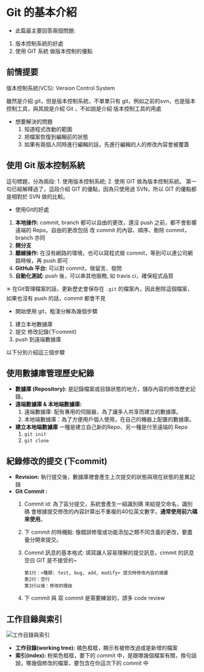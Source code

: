 # Git 的基本介紹

- 此篇最主要回答兩個問題:
1. 版本控制系統的好處
1. 使用 GIT 系統 做版本控制的優點

## 前情提要

版本控制系統(VCS): Version Control System

雖然是介紹 git，但是版本控制系統，不單單只有 git，例如之前的svn，也是版本控制工具，與其說是介紹 Git ，不如說是介紹 版本控制工具的用處

- 想要解決的問題
  1. 知道程式改動的範圍
  1. 把檔案恢復到編輯前的狀態
  1. 如果有兩個人同時進行編輯的話，先進行編輯的人的修改內容會被覆蓋

## 使用 Git 版本控制系統

這句標題，分為兩段: 1. 使用版本控制系統; 2. 使用 GIT 做為版本控制系統。
第一句已經解釋過了，這段介紹 GIT 的優點，因為只使用過 SVN，所以 GIT 的優點都是相對於 SVN 做的比較。

- 使用Git的好處
1. **本地操作:** commit, branch 都可以自由的更改，還沒 push 之前，都不會影響 遠端的 Repo。自由的更改包括 改 commit 的內容、順序、刪除 commit，branch 亦同
1. **開分支**
1. **離線操作:** 在沒有網路的環境，也可以寫程式做 commit，等到可以連公司網路時候，再 push 即可
1. **GitHub 平台:** 可以對 commit，做留言、發問
1. **自動化測試:** push 後，可以串其他服務, 如 travis ci，確保程式品質

:eight_spoked_asterisk: 在Git管理檔案的話，更新歷史會保存在 `.git` 的檔案內，因此刪除這個檔案，如果也沒有 push 的話，commit 都會不見

- 開始使用 git，粗淺分解為幾個步驟
1. 建立本地數據庫
1. 提交 修改記錄(下commit)
1. push 到遠端數據庫

以下分別介紹這三個步驟

## 使用數據庫管理歷史紀錄

- **數據庫 (Repository):** 是記錄檔案或目錄狀態的地方，儲存內容的修改歷史記錄。
- **遠端數據庫 & 本地端數據庫:**
  1. 遠端數據庫: 配有專用的伺服器，為了讓多人共享而建立的數據庫。
  1. 本地端數據庫：為了方便用戶個人使用，在自己的機器上配置的數據庫。
- **建立本地端數據庫** 一種是建立自己新的Repo、另一種是付至遠端的 Repo
  1. `git init`
  1. `git clone`

## 紀錄修改的提交 (下commit)

- **Revision:** 執行提交後，數據庫裡會產生上次提交的狀態與現在狀態的差異記錄
- **Git Commit :**
  1. Commit id: 為了區分提交，系統會產生一組識別碼 來給提交命名，識別碼 會根據提交修改的內容計算出不重複的40位英文數字。__通常使用前六碼來使用__。
  1. 下 commit 的時機點: 像錯誤修復或功能添加之類不同含義的更改，要盡量分開來提交。
  1. Commit 訊息的基本格式: 填寫讓人容易理解的提交訊息，cimmit 的訊息空白 GIT 是不接受的~

        ```text
        第1行：<種類: test, bug, add, modify> 提交時修改內容的摘要
        第2行：空行
        第3行以後：修改的理由
        ```
  1. 下 commit 與 寫 commit 是需要練習的，請多 code review

## 工作目錄與索引

![工作目錄與索引](https://i.imgur.com/sKBh7q1.jpg)

- **工作目錄(working tree):** 橘色框框，顯示有被修改過或是新增的檔案
- **索引(index):** 粉紫色框框，要下的 commit 中，是跟哪幾個檔案有關，換句話說，哪幾個修改的檔案，要包含在你這次下的 commit 中